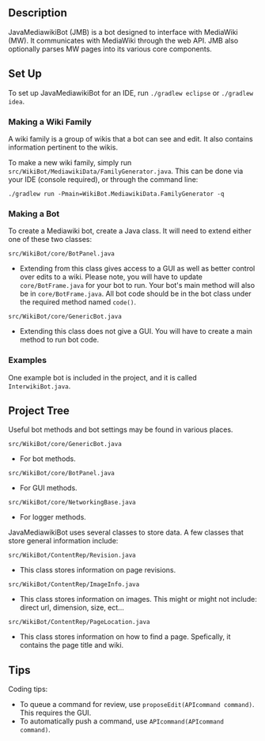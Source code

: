 ## Description

JavaMediawikiBot (JMB) is a bot designed to interface with MediaWiki (MW).
It communicates with MediaWiki through the web API. JMB also optionally parses
MW pages into its various core components.

## Set Up

To set up JavaMediawikiBot for an IDE, run `./gradlew eclipse` or `./gradlew idea`.

### Making a Wiki Family

A wiki family is a group of wikis that a bot can see and edit. It also
contains information pertinent to the wikis.

To make a new wiki family, simply run `src/WikiBot/MediawikiData/FamilyGenerator.java`.
This can be done via your IDE (console required), or through the command line:

`./gradlew run -Pmain=WikiBot.MediawikiData.FamilyGenerator -q`

### Making a Bot

To create a Mediawiki bot, create a Java class. It will need to extend either one of
these two classes:

`src/WikiBot/core/BotPanel.java`

* Extending from this class gives access to a GUI as well as better control over edits
to a wiki. Please note, you will have to update `core/BotFrame.java` for your bot to run.
Your bot's main method will also be in `core/BotFrame.java`. All bot code should be
in the bot class under the required method named `code()`.

`src/WikiBot/core/GenericBot.java`

* Extending this class does not give a GUI. You will have to create
a main method to run bot code.

### Examples

One example bot is included in the project, and it is called `InterwikiBot.java`.

## Project Tree

Useful bot methods and bot settings may be found in various places.

`src/WikiBot/core/GenericBot.java`

* For bot methods.

`src/WikiBot/core/BotPanel.java`

* For GUI methods.

`src/WikiBot/core/NetworkingBase.java`

* For logger methods.

JavaMediawikiBot uses several classes to store data. A few classes that store general information include:

`src/WikiBot/ContentRep/Revision.java`

* This class stores information on page revisions.

`src/WikiBot/ContentRep/ImageInfo.java`

* This class stores information on images. This might or might not include: direct url, dimension, size, ect...

`src/WikiBot/ContentRep/PageLocation.java`

* This class stores information on how to find a page. Spefically, it contains the page title and wiki.

## Tips

Coding tips:
* To queue a command for review, use `proposeEdit(APIcommand command)`. This requires the GUI.
* To automatically push a command, use `APIcommand(APIcommand command)`.

